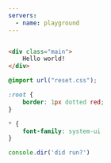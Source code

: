 ```yaml
---
servers:
  - name: playground
---
```


```html playground

<div class="main">
    Hello world!
</div>
```

```css
@import url("reset.css");

:root {
    border: 1px dotted red;
}

* {
    font-family: system-ui
}
```

```js
console.dir('did run?')
```


